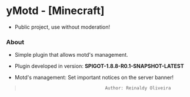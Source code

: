 # yMotd - [Minecraft]
- Public project, use without moderation!

### About
- Simple plugin that allows motd's management.
- Plugin developed in version: **SPIGOT-1.8.8-R0.1-SNAPSHOT-LATEST**

- Motd's management: Set important notices on the server banner!

>                                     Author: Reinaldy Oliveira